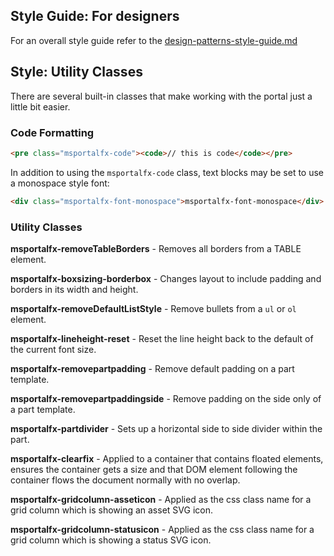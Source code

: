 ## Style Guide: For designers
For an overall style guide refer to the [design-patterns-style-guide.md](design-patterns-style-guide.md)

## Style: Utility Classes

There are several built-in classes that make working with the portal just a little bit easier.

### Code Formatting

```html
<pre class="msportalfx-code"><code>// this is code</code></pre>
```

In addition to using the `msportalfx-code` class, text blocks may be set to use a monospace style font:

```html
<div class="msportalfx-font-monospace">msportalfx-font-monospace</div>
```

### Utility Classes

**msportalfx-removeTableBorders** \- Removes all borders from a TABLE element.

**msportalfx-boxsizing-borderbox** \- Changes layout to include padding and borders in its width and height.

**msportalfx-removeDefaultListStyle** \- Remove bullets from a `ul` or `ol` element.

**msportalfx-lineheight-reset** \- Reset the line height back to the default of the current font size.

**msportalfx-removepartpadding** \- Remove default padding on a part template.

**msportalfx-removepartpaddingside** \- Remove padding on the side only of a part template.

**msportalfx-partdivider** \- Sets up a horizontal side to side divider within the part.

**msportalfx-clearfix** \- Applied to a container that contains floated elements, ensures the container gets a size and that DOM element following the container flows the document normally with no overlap.

**msportalfx-gridcolumn-asseticon** \- Applied as the css class name for a grid column which is showing an asset SVG icon.

**msportalfx-gridcolumn-statusicon** \- Applied as the css class name for a grid column which is showing a status SVG icon.
